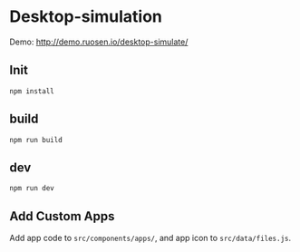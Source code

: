 Desktop-simulation
======================

Demo: http://demo.ruosen.io/desktop-simulate/

## Init
 
 ```
 npm install
 ```
 
## build
 
 ```
 npm run build
 ```
 
## dev
 
 ```
 npm run dev
 ```
 
## Add Custom Apps
 
 Add app code to `src/components/apps/`, and app icon to `src/data/files.js`.